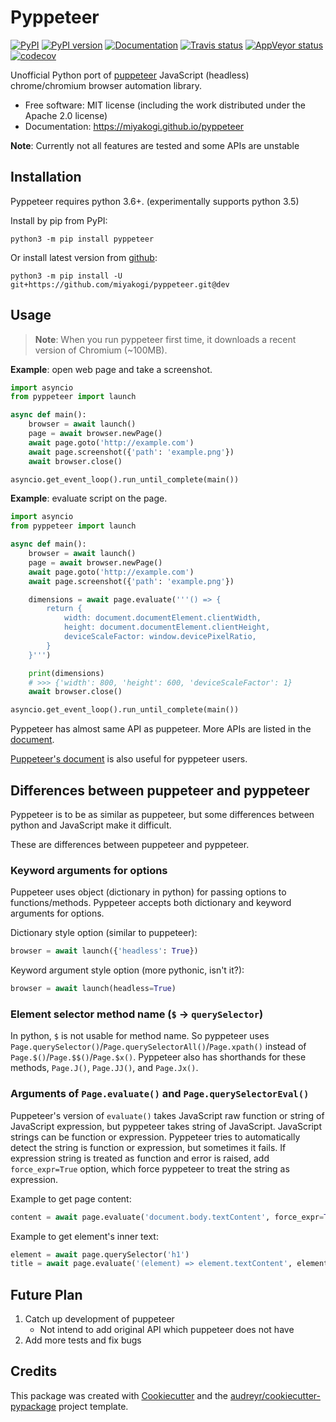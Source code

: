 Pyppeteer
=========

[![PyPI](https://img.shields.io/pypi/v/pyppeteer.svg)](https://pypi.python.org/pypi/pyppeteer)
[![PyPI version](https://img.shields.io/pypi/pyversions/pyppeteer.svg)](https://pypi.python.org/pypi/pyppeteer)
[![Documentation](https://img.shields.io/badge/docs-latest-brightgreen.svg)](https://miyakogi.github.io/pyppeteer)
[![Travis status](https://travis-ci.org/miyakogi/pyppeteer.svg)](https://travis-ci.org/miyakogi/pyppeteer)
[![AppVeyor status](https://ci.appveyor.com/api/projects/status/nb53tkg9po8v1blk?svg=true)](https://ci.appveyor.com/project/miyakogi/pyppeteer)
[![codecov](https://codecov.io/gh/miyakogi/pyppeteer/branch/master/graph/badge.svg)](https://codecov.io/gh/miyakogi/pyppeteer)

Unofficial Python port of
[puppeteer](https://github.com/GoogleChrome/puppeteer) JavaScript (headless)
chrome/chromium browser automation library.

* Free software: MIT license (including the work distributed under the Apache 2.0 license)
* Documentation: https://miyakogi.github.io/pyppeteer

**Note**: Currently not all features are tested and some APIs are unstable

## Installation

Pyppeteer requires python 3.6+.
(experimentally supports python 3.5)

Install by pip from PyPI:

```
python3 -m pip install pyppeteer
```

Or install latest version from [github](https://github.com/miyakogi/pyppeteer):

```
python3 -m pip install -U git+https://github.com/miyakogi/pyppeteer.git@dev
```

## Usage

> **Note**: When you run pyppeteer first time, it downloads a recent version of Chromium (~100MB).

**Example**: open web page and take a screenshot.

```py
import asyncio
from pyppeteer import launch

async def main():
    browser = await launch()
    page = await browser.newPage()
    await page.goto('http://example.com')
    await page.screenshot({'path': 'example.png'})
    await browser.close()

asyncio.get_event_loop().run_until_complete(main())
```

**Example**: evaluate script on the page.

```py
import asyncio
from pyppeteer import launch

async def main():
    browser = await launch()
    page = await browser.newPage()
    await page.goto('http://example.com')
    await page.screenshot({'path': 'example.png'})

    dimensions = await page.evaluate('''() => {
        return {
            width: document.documentElement.clientWidth,
            height: document.documentElement.clientHeight,
            deviceScaleFactor: window.devicePixelRatio,
        }
    }''')

    print(dimensions)
    # >>> {'width': 800, 'height': 600, 'deviceScaleFactor': 1}
    await browser.close()

asyncio.get_event_loop().run_until_complete(main())
```

Pyppeteer has almost same API as puppeteer.
More APIs are listed in the
[document](https://miyakogi.github.io/pyppeteer/reference.html).

[Puppeteer's document](https://github.com/GoogleChrome/puppeteer/blob/master/docs/api.md#)
is also useful for pyppeteer users.

## Differences between puppeteer and pyppeteer

Pyppeteer is to be as similar as puppeteer, but some differences between python
and JavaScript make it difficult.

These are differences between puppeteer and pyppeteer.

### Keyword arguments for options

Puppeteer uses object (dictionary in python) for passing options to
functions/methods. Pyppeteer accepts both dictionary and keyword arguments for
options.

Dictionary style option (similar to puppeteer):

```python
browser = await launch({'headless': True})
```

Keyword argument style option (more pythonic, isn't it?):

```python
browser = await launch(headless=True)
```

### Element selector method name (`$` -> `querySelector`)

In python, `$` is not usable for method name.
So pyppeteer uses
`Page.querySelector()`/`Page.querySelectorAll()`/`Page.xpath()` instead of
`Page.$()`/`Page.$$()`/`Page.$x()`. Pyppeteer also has shorthands for these
methods, `Page.J()`, `Page.JJ()`, and `Page.Jx()`.

### Arguments of `Page.evaluate()` and `Page.querySelectorEval()`

Puppeteer's version of `evaluate()` takes JavaScript raw function or string of
JavaScript expression, but pyppeteer takes string of JavaScript. JavaScript
strings can be function or expression. Pyppeteer tries to automatically detect
the string is function or expression, but sometimes it fails. If expression
string is treated as function and error is raised, add `force_expr=True` option,
which force pyppeteer to treat the string as expression.

Example to get page content:

```python
content = await page.evaluate('document.body.textContent', force_expr=True)
```

Example to get element's inner text:

```python
element = await page.querySelector('h1')
title = await page.evaluate('(element) => element.textContent', element)
```

## Future Plan

1. Catch up development of puppeteer
    * Not intend to add original API which puppeteer does not have
2. Add more tests and fix bugs

## Credits

This package was created with [Cookiecutter](https://github.com/audreyr/cookiecutter) and the [audreyr/cookiecutter-pypackage](https://github.com/audreyr/cookiecutter-pypackage) project template.
